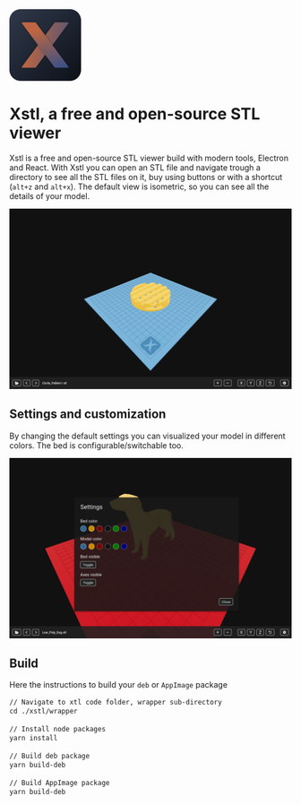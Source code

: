 <img src="./wrapper/build/icons/icon_256x256.png" alt="Xstl" width="128"/>

# Xstl, a free and open-source STL viewer

Xstl is a free and open-source STL viewer build with modern tools, Electron and React. With Xstl you can open an STL file and navigate trough a directory to see all the STL files on it, buy using buttons or with a shortcut (`alt+z` and `alt+x`). The default view is isometric, so you can see all the details of your model.

<img src="./docs/assets/images/screen-main.png" alt="Settings"/>

## Settings and customization

By changing the default settings you can visualized your model in different colors. The bed is configurable/switchable too.

<img src="./docs/assets/images/screen-settings.png" alt="Settings"/>

## Build

Here the instructions to build your `deb` or `AppImage` package

```
// Navigate to xtl code folder, wrapper sub-directory
cd ./xstl/wrapper

// Install node packages
yarn install

// Build deb package
yarn build-deb

// Build AppImage package
yarn build-deb

```
